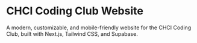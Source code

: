 # CHCI Coding Club Website

A modern, customizable, and mobile-friendly website for the CHCI Coding Club, built with Next.js, Tailwind CSS, and Supabase.

